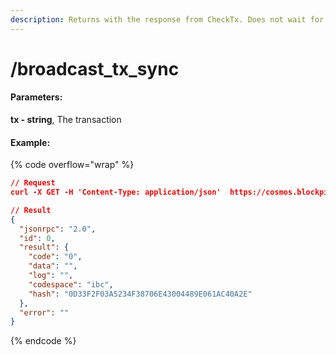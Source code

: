 ```yaml
---
description: Returns with the response from CheckTx. Does not wait for DeliverTx result.
---
```


# /broadcast\_tx\_sync

#### **Parameters:**

**tx - string**, The transaction

#### Example:

{% code overflow="wrap" %}
```json
// Request
curl -X GET -H 'Content-Type: application/json'  https://cosmos.blockpi.network/rpc/v1/<your-api-key>/broadcast_tx_sync?tx=<the transaction>

// Result
{
  "jsonrpc": "2.0",
  "id": 0,
  "result": {
    "code": "0",
    "data": "",
    "log": "",
    "codespace": "ibc",
    "hash": "0D33F2F03A5234F38706E43004489E061AC40A2E"
  },
  "error": ""
}                       
```
{% endcode %}
